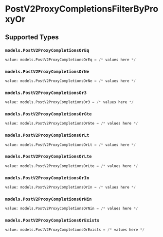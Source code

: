 # PostV2ProxyCompletionsFilterByProxyOr


## Supported Types

### `models.PostV2ProxyCompletionsOrEq`

```python
value: models.PostV2ProxyCompletionsOrEq = /* values here */
```

### `models.PostV2ProxyCompletionsOrNe`

```python
value: models.PostV2ProxyCompletionsOrNe = /* values here */
```

### `models.PostV2ProxyCompletionsOr3`

```python
value: models.PostV2ProxyCompletionsOr3 = /* values here */
```

### `models.PostV2ProxyCompletionsOrGte`

```python
value: models.PostV2ProxyCompletionsOrGte = /* values here */
```

### `models.PostV2ProxyCompletionsOrLt`

```python
value: models.PostV2ProxyCompletionsOrLt = /* values here */
```

### `models.PostV2ProxyCompletionsOrLte`

```python
value: models.PostV2ProxyCompletionsOrLte = /* values here */
```

### `models.PostV2ProxyCompletionsOrIn`

```python
value: models.PostV2ProxyCompletionsOrIn = /* values here */
```

### `models.PostV2ProxyCompletionsOrNin`

```python
value: models.PostV2ProxyCompletionsOrNin = /* values here */
```

### `models.PostV2ProxyCompletionsOrExists`

```python
value: models.PostV2ProxyCompletionsOrExists = /* values here */
```

